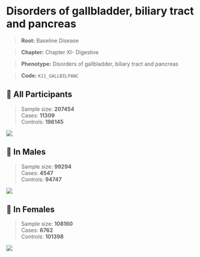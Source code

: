 # Disorders of gallbladder, biliary tract and pancreas

> **Root:** Baseline Disease  

> **Chapter:** Chapter XI- Digestive  

> **Phenotype:** Disorders of gallbladder, biliary tract and pancreas  

> **Code:** `K11_GALLBILPANC`

## 🧪 All Participants  
> Sample size: **207454**  
> Cases: **11309**  
> Controls: **196145**
<img src="/Disease/Figures/ALL/Incidence/K11_GALLBILPANC.png"/>
<CsvTable src="/Disease/Data/ALL/Incidence/COX_K11_GALLBILPANC.csv" label="🔍 View full results" />

## 👨 In Males  
> Sample size: **99294**  
> Cases: **4547**  
> Controls: **94747**
<img src="/Disease/Figures/Male/Incidence/K11_GALLBILPANC.png"/>
<CsvTable src="/Disease/Data/Male/Incidence/COX_K11_GALLBILPANC.csv" label="🔍 View full results" />

## 👩 In Females  
> Sample size: **108160**  
> Cases: **6762**  
> Controls: **101398**
<img src="/Disease/Figures/Female/Incidence/K11_GALLBILPANC.png"/>
<CsvTable src="/Disease/Data/Female/Incidence/COX_K11_GALLBILPANC.csv" label="🔍 View full results" />
